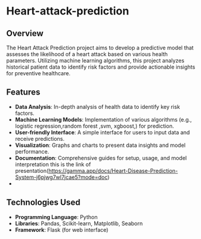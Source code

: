# Heart-attack-prediction

## Overview

The Heart Attack Prediction project aims to develop a predictive model that assesses the likelihood of a heart attack based on various health parameters. Utilizing machine learning algorithms, this project analyzes historical patient data to identify risk factors and provide actionable insights for preventive healthcare.

## Features

- **Data Analysis**: In-depth analysis of health data to identify key risk factors.
- **Machine Learning Models**: Implementation of various algorithms (e.g., logistic regression,random forest ,svm, xgboost,) for prediction.
- **User-friendly Interface**: A simple interface for users to input data and receive predictions.
- **Visualization**: Graphs and charts to present data insights and model performance.
- **Documentation**: Comprehensive guides for setup, usage, and model interpretation this is the link of presentation(https://gamma.app/docs/Heart-Disease-Prediction-System-j6pjwg7wl7jcae5?mode=doc)
- 

## Technologies Used

- **Programming Language**: Python
- **Libraries**: Pandas, Scikit-learn, Matplotlib, Seaborn
- **Framework**: Flask (for web interface)

